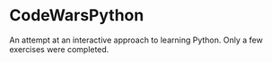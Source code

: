 # CodeWarsPython

An attempt at an interactive approach to learning Python. Only a few exercises were completed. 
